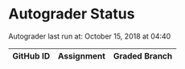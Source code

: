 # Autograder Status
Autograder last run at: October 15, 2018 at 04:40

| GitHub ID | Assignment | Graded Branch |
|-----------|------------|---------------|
